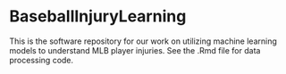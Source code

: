 # BaseballInjuryLearning

This is the software repository for our work on utilizing machine learning models to understand MLB player injuries. See the .Rmd file for data processing code. 
